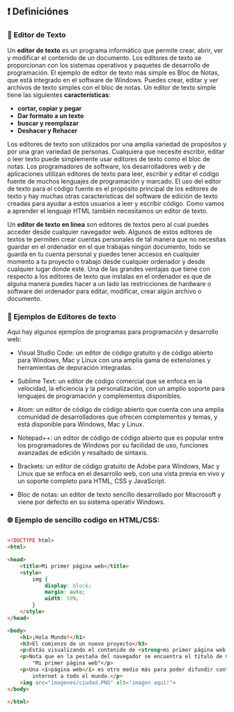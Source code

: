 ## ❗ Definiciónes

### 📝 Editor de Texto

Un **editor de texto** es un programa informático que permite crear, abrir, ver y modificar el
contenido de un documento. Los editores de texto se proporcionan con los sistemas
operativos y paquetes de desarrollo de programación. El ejemplo de editor de texto más
simple es Bloc de Notas, que está integrado en el software de Windows. Puedes crear,
editar y ver archivos de texto simples con el bloc de notas.
Un editor de texto simple tiene las siguientes **características**:

+ **cortar, copiar y pegar**
+ **Dar formato a un texto**
+ **buscar y reemplazar**
+ **Deshacer y Rehacer**

Los editores de texto son utilizados por una amplia variedad de propósitos y por una
gran variedad de personas. Cualquiera que necesite escribir, editar o leer texto puede
simplemente usar editores de texto como el bloc de notas. Los programadores de
software, los desarrolladores web y de aplicaciones utilizan editores de texto para leer,
escribir y editar el código fuente de muchos lenguajes de programación y marcado. El
uso del editor de texto para el código fuente es el propósito principal de los editores de
texto y hay muchas otras características del software de edición de texto creadas para
ayudar a estos usuarios a leer y escribir código. Como vamos a aprender el lenguaje
HTML también necesitamos un editor de texto.

Un **editor de texto en línea** son editores de textos pero al cual puedes acceder desde
cualquier navegador web. Algunos de estos editores de textos te permiten crear cuentas
personales de tal manera que no necesitas guardar en el ordenador en el que trabajas
ningún documento, todo se guarda en tu cuenta personal y puedes tener accesos en
cualquier momento a tu proyecto o trabajo desde cualquier ordenador y desde cualquier
lugar donde esté. Una de las grandes ventajas que tiene con respecto a los editores de
texto que instalas en el ordenador es que de alguna manera puedes hacer a un lado las
restricciones de hardware o software del ordenador para editar, modificar, crear algún
archivo o documento.

### 📝 Ejemplos de Editores de texto

Aquí hay algunos ejemplos de programas para programación y desarrollo web:

 + Visual Studio Code: un editor de código gratuito y de código abierto para Windows, Mac y Linux con una amplia gama de extensiones y herramientas de depuración integradas.

 + Sublime Text: un editor de código comercial que se enfoca en la velocidad, la eficiencia y la personalización, con un amplio soporte para lenguajes de programación y complementos disponibles.

 + Atom: un editor de código de código abierto que cuenta con una amplia comunidad de desarrolladores que ofrecen complementos y temas, y está disponible para Windows, Mac y Linux.

 + Notepad++: un editor de código de código abierto que es popular entre los programadores de Windows por su facilidad de uso, funciones avanzadas de edición y resaltado de sintaxis.

 + Brackets: un editor de código gratuito de Adobe para Windows, Mac y Linux que se enfoca en el desarrollo web, con una vista previa en vivo y un soporte completo para HTML, CSS y JavaScript.

 + Bloc de notas: un editor de texto sencillo desarrollado por Miscrosoft y viene por defecto en su sistema operativ Windows.

### 🌐 Ejemplo de sencillo codigo en HTML/CSS:

```html

<!DOCTYPE html>
<html>

<head>
    <title>Mi primer página web</title>
    <style>
        img {
            display: block;
            margin: auto;
            width: 50%;
        }
    </style>
</head>

<body>
    <h1>¡Hola Mundo!</h1>
    <h3>El comienzo de un nuevo proyecto</h3>
    <p>Estás visualizando el contenido de <strong>mi primer página web.</strong></p>
    <p>Nota que en la pestaña del navegador se encuentra el título de mi página llamada:
        "Mi primer página web"</p>
    <p>Una <i>página web</i> es otro medio más para poder difundir contenido por
        internet a todo el mundo.</p>
    <img src="imagenes/ciudad.PNG" alt="imagen aqui!">
</body>

</html>

```
